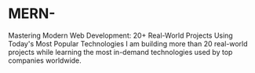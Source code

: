 # MERN-
 Mastering Modern Web Development: 20+ Real-World Projects Using Today's Most Popular Technologies  I am building more than 20 real-world projects while learning the most in-demand technologies used by top companies worldwide.
